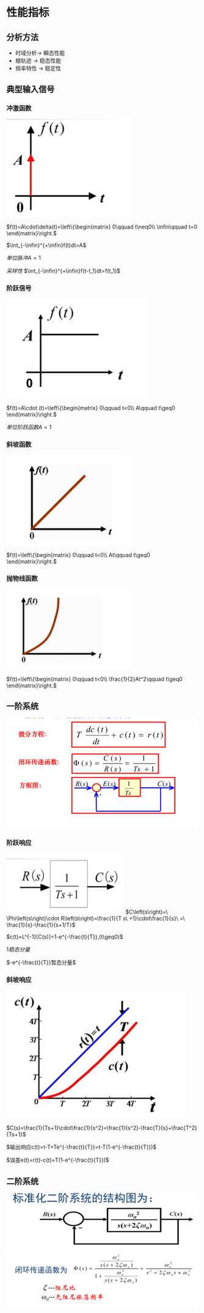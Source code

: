 # 性能指标

## 分析方法
- 时域分析-> 瞬态性能
- 根轨迹 -> 稳态性能
- 频率特性 -> 稳定性

## 典型输入信号

### 冲激函数
![](2022-10-08-10-20-18.png)

$f(t)=A\cdot\delta(t)=\left\{\begin{matrix}
 0\qquad t\neq0\\ 
 \infin\qquad t=0  
\end{matrix}\right.$

$\int_{-\infin}^{+\infin}f(t)dt=A$

$单位脉冲A=1$

*采样性*
$\int_{-\infin}^{+\infin}f(t-t_1)dt=f(t_1)$

### 阶跃信号

![](2022-10-08-10-34-34.png)

$f(t)=A\cdot (t)=\left\{\begin{matrix}
 0\qquad t<0\\ 
 A\qquad t\geq0  
\end{matrix}\right.$

$单位阶跃函数A=1$

### 斜坡函数
![](2022-10-08-10-37-10.png)

$f(t)=\left\{\begin{matrix}
 0\qquad t<0\\ 
 At\qquad t\geq0  
\end{matrix}\right.$

### 抛物线函数
![](2022-10-08-10-38-46.png)

$f(t)=\left\{\begin{matrix}
 0\qquad t<0\\ 
 \frac{1}{2}At^2\qquad t\geq0  
\end{matrix}\right.$

## 一阶系统
![](2022-10-08-10-43-57.png)

### 阶跃响应

![](2022-10-08-10-51-26.png)
$C\left(s\right)=\ \Phi\left(s\right)\cdot R\left(s\right)=\frac{1}{T s\ +1}\cdot\frac{1}{s}\ =\ \frac{1}{s}-\frac{1}{s+1/T}$

$c(t)=L^{-1}[C(s)]=1-e^{-\frac{t}{T}},(t\geq0)$

$1稳态分量$

$-e^{-\frac{t}{T}}暂态分量$

### 斜坡响应

![](2022-10-08-10-55-41.png)

$C(s)=\frac{1}{Ts+1}\cdot\frac{1}{s^2}=\frac{1}{s^2}-\frac{T}{s}+\frac{T^2}{Ts+1}$

$输出响应c(t)=t-T+Te^{-\frac{t}{T}}=t-T(1-e^{-\frac{t}{T}})$

$误差e(t)=r(t)-c(t)=T(1-e^{-\frac{t}{T}})$

## 二阶系统

![](2022-10-08-11-04-11.png)
![](2022-10-08-11-04-29.png)